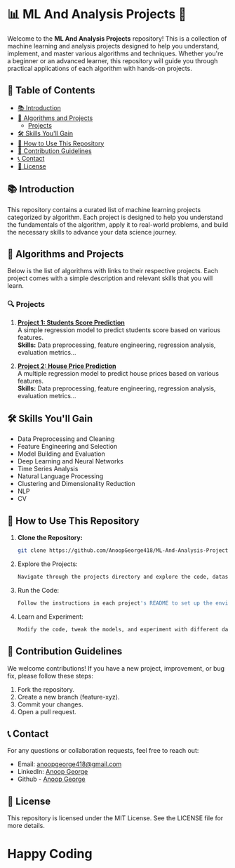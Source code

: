 # 📊 ML And Analysis Projects 🚀

Welcome to the **ML And Analysis Projects** repository! This is a collection of machine learning and analysis projects designed to help you understand, implement, and master various algorithms and techniques. Whether you're a beginner or an advanced learner, this repository will guide you through practical applications of each algorithm with hands-on projects.

## 🌟 Table of Contents

- [📚 Introduction](#-introduction)
- [🧠 Algorithms and Projects](#-algorithms-and-projects)
  - [Projects](#Projects)
- [🛠️ Skills You'll Gain](#-skills-youll-gain)
- [🚀 How to Use This Repository](#-how-to-use-this-repository)
- [📝 Contribution Guidelines](#-contribution-guidelines)
- [📞 Contact](#-contact)
- [📜 License](#-license)

## 📚 Introduction

This repository contains a curated list of machine learning projects categorized by algorithm. Each project is designed to help you understand the fundamentals of the algorithm, apply it to real-world problems, and build the necessary skills to advance your data science journey.

## 🧠 Algorithms and Projects

Below is the list of algorithms with links to their respective projects. Each project comes with a simple description and relevant skills that you will learn.

### 🔍 Projects

1. **[Project 1: Students Score Prediction](https://github.com/AnoopGeorge418/Students-Score-Prediction)**  
   A simple regression model to predict students score based on various features.  
   **Skills:** Data preprocessing, feature engineering, regression analysis, evaluation metrics...
   
3. **[Project 2: House Price Prediction](https://github.com/AnoopGeorge418/Projects/tree/main/House%20Price%20Prediction)**  
   A multiple regression model to predict house prices based on various features.  
   **Skills:** Data preprocessing, feature engineering, regression analysis, evaluation metrics...

## 🛠️ Skills You'll Gain

- Data Preprocessing and Cleaning
- Feature Engineering and Selection
- Model Building and Evaluation
- Deep Learning and Neural Networks
- Time Series Analysis
- Natural Language Processing
- Clustering and Dimensionality Reduction
- NLP
- CV

## 🚀 How to Use This Repository

1. **Clone the Repository:**  
   ```bash
   git clone https://github.com/AnoopGeorge418/ML-And-Analysis-Projects.git

2. Explore the Projects:
   ```bash
   Navigate through the projects directory and explore the code, datasets, and notebooks.

4. Run the Code:
   ```bash
   Follow the instructions in each project's README to set up the environment and run the code.

6. Learn and Experiment:
   ```bash
   Modify the code, tweak the models, and experiment with different datasets to deepen your understanding.

## 📝 Contribution Guidelines
We welcome contributions! If you have a new project, improvement, or bug fix, please follow these steps:

1. Fork the repository.
2. Create a new branch (feature-xyz).
3. Commit your changes.
4. Open a pull request.

## 📞 Contact
For any questions or collaboration requests, feel free to reach out:

- Email: anoopgeorge418@gmail.com
- LinkedIn: [Anoop George](https://www.linkedin.com/in/anoop-george418/)
- Github - [Anoop George](https://github.com/AnoopGeorge418)

## 📜 License
This repository is licensed under the MIT License. See the LICENSE file for more details.

# **Happy Coding**
